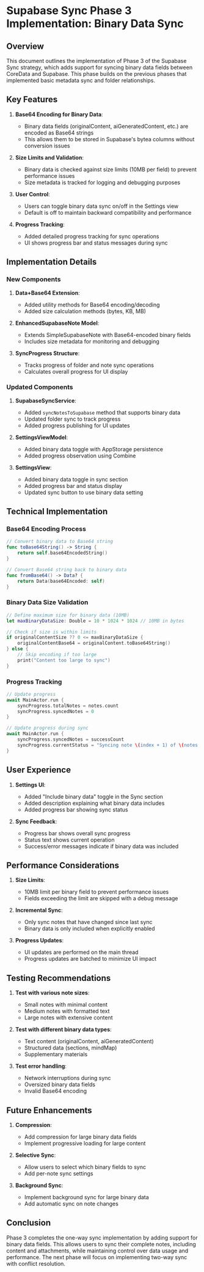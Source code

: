 # Supabase Sync Phase 3 Implementation: Binary Data Sync

## Overview

This document outlines the implementation of Phase 3 of the Supabase Sync strategy, which adds support for syncing binary data fields between CoreData and Supabase. This phase builds on the previous phases that implemented basic metadata sync and folder relationships.

## Key Features

1. **Base64 Encoding for Binary Data**:
   - Binary data fields (originalContent, aiGeneratedContent, etc.) are encoded as Base64 strings
   - This allows them to be stored in Supabase's bytea columns without conversion issues

2. **Size Limits and Validation**:
   - Binary data is checked against size limits (10MB per field) to prevent performance issues
   - Size metadata is tracked for logging and debugging purposes

3. **User Control**:
   - Users can toggle binary data sync on/off in the Settings view
   - Default is off to maintain backward compatibility and performance

4. **Progress Tracking**:
   - Added detailed progress tracking for sync operations
   - UI shows progress bar and status messages during sync

## Implementation Details

### New Components

1. **Data+Base64 Extension**:
   - Added utility methods for Base64 encoding/decoding
   - Added size calculation methods (bytes, KB, MB)

2. **EnhancedSupabaseNote Model**:
   - Extends SimpleSupabaseNote with Base64-encoded binary fields
   - Includes size metadata for monitoring and debugging

3. **SyncProgress Structure**:
   - Tracks progress of folder and note sync operations
   - Calculates overall progress for UI display

### Updated Components

1. **SupabaseSyncService**:
   - Added `syncNotesToSupabase` method that supports binary data
   - Updated folder sync to track progress
   - Added progress publishing for UI updates

2. **SettingsViewModel**:
   - Added binary data toggle with AppStorage persistence
   - Added progress observation using Combine

3. **SettingsView**:
   - Added binary data toggle in sync section
   - Added progress bar and status display
   - Updated sync button to use binary data setting

## Technical Implementation

### Base64 Encoding Process

```swift
// Convert binary data to Base64 string
func toBase64String() -> String {
    return self.base64EncodedString()
}

// Convert Base64 string back to binary data
func fromBase64() -> Data? {
    return Data(base64Encoded: self)
}
```

### Binary Data Size Validation

```swift
// Define maximum size for binary data (10MB)
let maxBinaryDataSize: Double = 10 * 1024 * 1024 // 10MB in bytes

// Check if size is within limits
if originalContentSize ?? 0 <= maxBinaryDataSize {
    originalContentBase64 = originalContent.toBase64String()
} else {
    // Skip encoding if too large
    print("Content too large to sync")
}
```

### Progress Tracking

```swift
// Update progress
await MainActor.run {
    syncProgress.totalNotes = notes.count
    syncProgress.syncedNotes = 0
}

// Update progress during sync
await MainActor.run {
    syncProgress.syncedNotes = successCount
    syncProgress.currentStatus = "Syncing note \(index + 1) of \(notes.count)"
}
```

## User Experience

1. **Settings UI**:
   - Added "Include binary data" toggle in the Sync section
   - Added description explaining what binary data includes
   - Added progress bar showing sync status

2. **Sync Feedback**:
   - Progress bar shows overall sync progress
   - Status text shows current operation
   - Success/error messages indicate if binary data was included

## Performance Considerations

1. **Size Limits**:
   - 10MB limit per binary field to prevent performance issues
   - Fields exceeding the limit are skipped with a debug message

2. **Incremental Sync**:
   - Only sync notes that have changed since last sync
   - Binary data is only included when explicitly enabled

3. **Progress Updates**:
   - UI updates are performed on the main thread
   - Progress updates are batched to minimize UI impact

## Testing Recommendations

1. **Test with various note sizes**:
   - Small notes with minimal content
   - Medium notes with formatted text
   - Large notes with extensive content

2. **Test with different binary data types**:
   - Text content (originalContent, aiGeneratedContent)
   - Structured data (sections, mindMap)
   - Supplementary materials

3. **Test error handling**:
   - Network interruptions during sync
   - Oversized binary data fields
   - Invalid Base64 encoding

## Future Enhancements

1. **Compression**:
   - Add compression for large binary data fields
   - Implement progressive loading for large content

2. **Selective Sync**:
   - Allow users to select which binary fields to sync
   - Add per-note sync settings

3. **Background Sync**:
   - Implement background sync for large binary data
   - Add automatic sync on note changes

## Conclusion

Phase 3 completes the one-way sync implementation by adding support for binary data fields. This allows users to sync their complete notes, including content and attachments, while maintaining control over data usage and performance. The next phase will focus on implementing two-way sync with conflict resolution.

